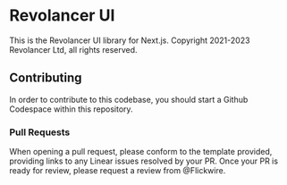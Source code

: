 # Revolancer UI

This is the Revolancer UI library for Next.js. Copyright 2021-2023 Revolancer Ltd, all rights reserved.

## Contributing

In order to contribute to this codebase, you should start a Github Codespace within this repository.

### Pull Requests

When opening a pull request, please conform to the template provided, providing links to any Linear issues resolved by your PR. Once your PR is ready for review, please request a review from @Flickwire.
